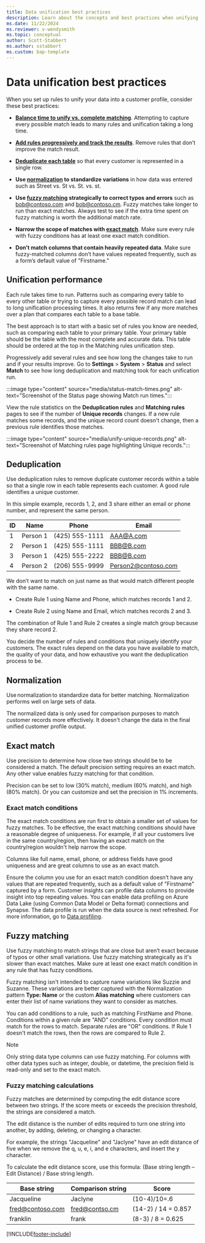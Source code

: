 ```yaml
---
title: Data unification best practices
description: Learn about the concepts and best practices when unifying data in Customer Insights - Data.
ms.date: 11/22/2024
ms.reviewer: v-wendysmith
ms.topic: conceptual
author: Scott-Stabbert
ms.author: sstabbert
ms.custom: bap-template
---
```


# Data unification best practices

When you set up rules to unify your data into a customer profile, consider these best practices:

- [**Balance time to unify vs. complete matching**](#unification-performance). Attempting to capture every possible match leads to many rules and unification taking a long time.

- [**Add rules progressively and track the results**](#unification-performance). Remove rules that don’t improve the match result.

- [**Deduplicate each table**](#deduplication) so that every customer is represented in a single row.

- **Use [normalization](#normalization) to standardize variations** in how data was entered such as Street vs. St vs. St. vs. st.

- **Use [fuzzy matching](#fuzzy-matching) strategically to correct typos and errors** such as bob@contoso.com and bob@contoso.cm. Fuzzy matches take longer to run than exact matches. Always test to see if the extra time spent on fuzzy matching is worth the additional match rate.

- **Narrow the scope of matches with [exact match](#exact-match)**. Make sure every rule with fuzzy conditions has at least one exact match condition.

- **Don’t match columns that contain heavily repeated data**. Make sure fuzzy-matched columns don’t have values repeated frequently, such as a form’s default value of "Firstname."

## Unification performance

Each rule takes time to run. Patterns such as comparing every table to every other table or trying to capture every possible record match can lead to long unification processing times. It also returns few if any more matches over a plan that compares each table to a base table.  

The best approach is to start with a basic set of rules you know are needed, such as comparing each table to your primary table. Your primary table should be the table with the most complete and accurate data. This table should be ordered at the top in the Matching rules unification step.  

Progressively add several rules and see how long the changes take to run and if your results improve. Go to **Settings** > **System** > **Status** and select **Match** to see how long deduplication and matching took for each unification run.

:::image type="content" source="media/status-match-times.png" alt-text="Screenshot of the Status page showing Match run times.":::

View the rule statistics on the **Deduplication rules** and **Matching rules** pages to see if the number of **Unique records** changes. If a new rule matches some records, and the unique record count doesn't change, then a previous rule identifies those matches.

:::image type="content" source="media/unify-unique-records.png" alt-text="Screenshot of Matching rules page highlighting Unique records.":::

## Deduplication

Use deduplication rules to remove duplicate customer records within a table so that a single row in each table represents each customer. A good rule identifies a unique customer.

In this simple example, records 1, 2, and 3 share either an email or phone number, and represent the same person.

|ID  |Name |Phone |Email |
|----|-----|------|------|
|1 |Person 1 |(425) 555-1111 |AAA@A.com |
|2 |Person 1 |(425) 555-1111 |BBB@B.com |
|3 |Person 1 |(425) 555-2222 |BBB@B.com |
|4 |Person 2 |(206) 555-9999 |Person2@contoso.com|

We don’t want to match on just name as that would match different people with the same name.

- Create Rule 1 using Name and Phone, which matches records 1 and 2.

- Create Rule 2 using Name and Email, which matches records 2 and 3.

The combination of Rule 1 and Rule 2 creates a single match group because they share record 2.

You decide the number of rules and conditions that uniquely identify your customers. The exact rules depend on the data you have available to match, the quality of your data, and how exhaustive you want the deduplication process to be.

## Normalization

Use normalization to standardize data for better matching. Normalization performs well on large sets of data.

The normalized data is only used for comparison purposes to match customer records more effectively. It doesn't change the data in the final unified customer profile output.

## Exact match

Use precision to determine how close two strings should be to be considered a match. The default precision setting requires an exact match. Any other value enables fuzzy matching for that condition.

Precision can be set to low (30% match), medium (60% match), and high (80% match). Or you can customize and set the precision in 1% increments.

### Exact match conditions

The exact match conditions are run first to obtain a smaller set of values for fuzzy matches. To be effective, the exact matching conditions should have a reasonable degree of uniqueness. For example, if all your customers live in the same country/region, then having an exact match on the country/region wouldn't help narrow the scope.

Columns like full name, email, phone, or address fields have good uniqueness and are great columns to use as an exact match. 

Ensure the column you use for an exact match condition doesn’t have any values that are repeated frequently, such as a default value of "Firstname" captured by a form. Customer insights can profile data columns to provide insight into top repeating values. You can enable data profiling on Azure Data Lake (using Common Data Model or Delta format) connections and Synapse. The data profile is run when the data source is next refreshed. For more information, go to [Data profiling](data-sources.md#data-profiling).

## Fuzzy matching

Use fuzzy matching to match strings that are close but aren’t exact because of typos or other small variations. Use fuzzy matching strategically as it's slower than exact matches. Make sure at least one exact match condition in any rule that has fuzzy conditions.  

Fuzzy matching isn't intended to capture name variations like Suzzie and Suzanne. These variations are better captured with the Normalization pattern **Type: Name** or the custom **Alias matching** where customers can enter their list of name variations they want to consider as matches.

You can add conditions to a rule, such as matching FirstName and Phone. Conditions within a given rule are "AND" conditions. Every condition must match for the rows to match. Separate rules are "OR" conditions. If Rule 1 doesn't match the rows, then the rows are compared to Rule 2.

> [!NOTE]
> Only string data type columns can use fuzzy matching. For columns with other data types such as integer, double, or datetime, the precision field is read-only and set to the exact match.

### Fuzzy matching calculations

Fuzzy matches are determined by computing the edit distance score between two strings. If the score meets or exceeds the precision threshold, the strings are considered a match.

The edit distance is the number of edits required to turn one string into another, by adding, deleting, or changing a character.

For example, the strings "Jacqueline" and "Jaclyne" have an edit distance of five when we remove the q, u, e, i, and e characters, and insert the y character.

To calculate the edit distance score, use this formula: (Base string length – Edit Distance) / Base string length.

|Base string |Comparison string |Score |
|----|-----|------|
|Jacqueline |Jaclyne |(10-4)/10=.6 |
|fred@contoso.com |fred@contso.cm |(14-2) / 14 = 0.857 |
|franklin |frank |(8-3) / 8 = 0.625 |


[!INCLUDE[footer-include](includes/footer-banner.md)]
